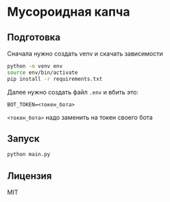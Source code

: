 # Мусороидная капча

## Подготовка

Сначала нужно создать venv и скачать зависимости

```bash
python -m venv env
source env/bin/activate
pip install -r requirements.txt
```

Далее нужно создать файл `.env` и вбить это:

```
BOT_TOKEN=<токен_бота>
```

`<токен_бота>` надо заменить на токен своего бота

## Запуск

```bash
python main.py
```

## Лицензия

MIT
